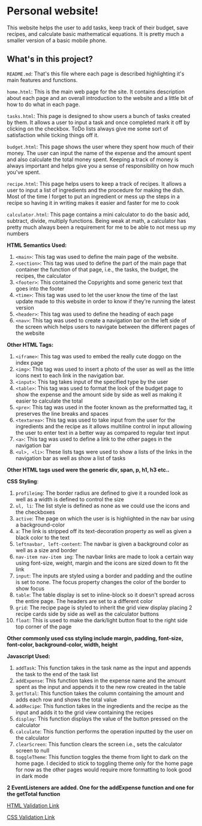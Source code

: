# Personal website!

This website helps the user to add tasks, keep track of their budget, save recipes, and calculate basic mathematical equations. It is pretty much a smaller version of a basic mobile phone.

## What's in this project?

`README.md`:
That's this file where each page is described highlighting it's main features and functions.

`home.html`:
This is the main web page for the site. It contains description about each page and an overall introduction to the website and a little bit of how to do what in each page.

`tasks.html`:
This page is designed to show users a bunch of tasks created by them. It allows a user to input a task and once completed mark it off by clicking on the checkbox. ToDo lists always give me some sort of satisfaction while ticking things off it.

`budget.html`:
This page shows the user where they spent how much of their money. The user can input the name of the expense and the amount spent and also calculate the total money spent. Keeping a track of money is always important and helps give you a sense of responsibility on how much you've spent.

`recipe.html`:
This page helps users to keep a track of recipes. It allows a user to input a list of ingredients and the procedure for making the dish. Most of the time I forget to put an ingredient or mess up the steps in a recipe so having it in writing makes it easier and faster for me to cook

`calculator.html`:
This page contains a mini calculator to do the basic add, subtract, divide, multiply functions. Being weak at math, a calculator has pretty much always been a requirement for me to be able to not mess up my numbers

**HTML Semantics Used:**

1. `<main>`: This tag was used to define the main page of the website.
2. `<section>`: This tag was used to define the part of the main page that container the function of that page, i.e., the tasks, the budget, the recipes, the calculator
3. `<footer>`: This contained the Copyrights and some generic text that goes into the footer
4. `<time>`: This tag was used to let the user know the time of the last update made to this website in order to know if they're running the latest version
5. `<header>`: This tag was used to define the heading of each page
6. `<nav>`: This tag was used to create a navigation bar on the left side of the screen which helps users to navigate between the different pages of the website

**Other HTML Tags:**

1. `<iframe>`: This tag was used to embed the really cute doggo on the index page
2. `<img>`: This tag was used to insert a photo of the user as well as the little icons next to each link in the navigation bar.
3. `<input>`: This tag takes input of the specified type by the user
4. `<table>`: This tag was used to format the look of the budget page to show the expense and the amount side by side as well as making it easier to calculate the total
5. `<pre>`: This tag was used in the footer known as the preformatted tag, it preserves the line breaks and spaces
6. `<textarea>`: This tag was used to take input from the user for the ingredients and the recipe as it allows multiline control in input allowing the user to enter text in a better way as compared to regular text input
7. `<a>`: This tag was used to define a link to the other pages in the navigation bar
8. `<ul>, <li>`: These lists tags were used to show a lists of the links in the navigation bar as well as show a list of tasks 

**Other HTML tags used were the generic div, span, p, h1, h3 etc..**

**CSS Styling**:

1. `profileimg`: The border radius are defined to give it a rounded look as well as a width is defined to control the size
2.  `ul, li`: The list style is defined as none as we could use the icons and the checkboxes
3. `active`: The page on which the user is is highlighted in the nav bar using a background-color
4. `a`: The link is stripped off its text-decoration property as well as given a black color to the text
5. `leftnavbar, left-content`: The navbar is given a background color as well as a size and border
6. `nav-item nav-item img`: The navbar links are made to look a certain way using font-size, weight, margin and the icons are sized down to fit the link
7. `input`: The inputs are styled using a border and padding and the outline is set to none. The focus property changes the color of the border to show focus
8. `table`: The table display is set to inline-block so it doesn't spread across the entire page. The headers are set to a different color
9. `grid`: The recipe page is styled to inherit the grid view display placing 2 recipe cards side by side as well as the calculator buttons 
10. `float`: This is used to make the dark/light button float to the right side top corner of the page

**Other commonly used css styling include margin, padding, font-size, font-color, background-color, width, height**

**Javascript Used:**

1. `addTask`: This function takes in the task name as the input and appends the task to the end of the task list
2. `addExpense`: This function takes in the expense name and the amount spent as the input and appends it to the new row created in the table
3. `getTotal`: This function takes the column containing the amount and adds each row and shows the total value
4. `addRecipe`: This function takes in the ingredients and the recipe as the input and adds it to the grid view containing the recipes
5. `display`: This function displays the value of the button pressed on the calculator 
6. `calculate`: This function performs the operation inputted by the user on the calculator
7. `clearScreen`: This function clears the screen i.e., sets the calculator screen to null 
8. `toggleTheme`: This function toggles the theme from light to dark on the home page. I decided to stick to toggling theme only for the home page for now as the other pages would require more formatting to look good in dark mode

**2 EventListeners are added. One for the addExpense function and one for the getTotal function**

[HTML Validation Link](https://validator.w3.org/nu/?doc=https%3A%2F%2Frhd11-personal-website.glitch.me%2F)

[CSS Validation Link](https://jigsaw.w3.org/css-validator/validator?uri=https%3A%2F%2Frhd11-personal-website.glitch.me%2F&profile=css3svg&usermedium=all&warning=1&vextwarning=&lang=en)
